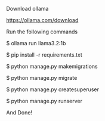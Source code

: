 Download ollama

https://ollama.com/download


Run the following commands

$ ollama run llama3.2:1b 

$ pip install -r requirements.txt 

$ python manage.py makemigrations 

$ python manage.py migrate

$ python manage.py createsuperuser

$ python manage.py runserver

And Done!

